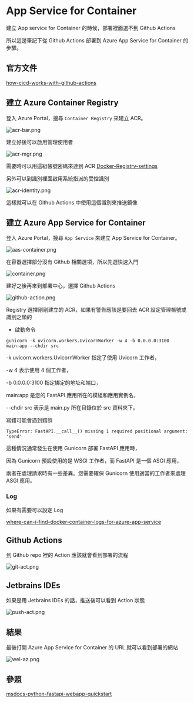 # App Service for Container

建立 App service for Container 的時候，部署裡面選不到 Github Actions

所以這邊筆記下從 Github Actions 部署到 Azure App Service for Container 的步驟。

## 官方文件

[how-cicd-works-with-github-actions](https://learn.microsoft.com/zh-tw/azure/app-service/deploy-ci-cd-custom-container?tabs=acr&pivots=container-linux#how-cicd-works-with-github-actions)

## 建立 Azure Container Registry

登入 Azure Portal，搜尋 `Container Registry` 來建立 ACR。

![acr-bar.png](acr-bar.png)

建立好後可以啟用管理使用者

![acr-mgr.png](acr-mgr.png)

需要時可以用這組帳號密碼來連到 ACR 
[Docker-Registry-settings](Docker-Registry-settings.md)

另外可以到識別裡面啟用系統指派的受控識別

![acr-identity.png](acr-identity.png)

這樣就可以在 Github Actions 中使用這個識別來推送鏡像

## 建立 Azure App Service for Container

登入 Azure Portal，搜尋 `App Service` 來建立 App Service for Container。

![aas-container.png](aas-container.png)

在容器選擇部分沒有 Github 相關選項，所以先選快速入門

![container.png](container.png)

建好之後再來到部署中心，選擇 Github Actions

![github-action.png](github-action.png)

Registry 選擇剛剛建立的 ACR，如果有警告應該是要回去 ACR 設定管理帳號或識別之類的

- 啟動命令

```
gunicorn -k uvicorn.workers.UvicornWorker -w 4 -b 0.0.0.0:3100 main:app --chdir src
```

-k uvicorn.workers.UvicornWorker 指定了使用 Uvicorn 工作者，

-w 4 表示使用 4 個工作者，

-b 0.0.0.0:3100 指定綁定的地址和端口，

main:app 是您的 FastAPI 應用所在的模組和應用實例名，

--chdir src 表示是 main.py 所在目錄位於 src 資料夾下。

寫錯可能會遇到錯誤

```
TypeError: FastAPI.__call__() missing 1 required positional argument: 'send'
```

這種情況通常發生在使用 Gunicorn 部署 FastAPI 應用時，

因為 Gunicorn 預設使用的是 WSGI 工作者，而 FastAPI 是一個 ASGI 應用，

兩者在處理請求時有一些差異。您需要確保 Gunicorn 使用適當的工作者來處理 ASGI 應用。

### Log

如果有需要可以設定 Log

[where-can-i-find-docker-container-logs-for-azure-app-service](https://stackoverflow.com/questions/52245077/where-can-i-find-docker-container-logs-for-azure-app-service)

## Github Actions

到 Github repo 裡的 Action 應該就會看到部署的流程

![git-act.png](git-act.png)

## Jetbrains IDEs

如果是用 Jetbrains IDEs 的話，推送後可以看到 Action 狀態

![push-act.png](push-act.png)

## 結果
最後打開 Azure App Service for Container 的 URL 就可以看到部署的網站

![wel-az.png](wel-az.png)

## 參照

[msdocs-python-fastapi-webapp-quickstart](https://github.com/jakeuj/msdocs-python-fastapi-webapp-quickstart)